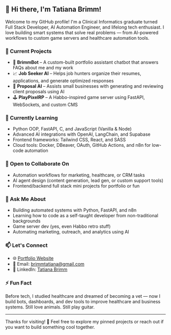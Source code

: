 ## 👋 Hi there, I'm Tatiana Brimm!

Welcome to my GitHub profile! I'm a Clinical Informatics graduate turned Full Stack Developer, AI Automation Engineer, and lifelong tech enthusiast. I love building smart systems that solve real problems — from AI-powered workflows to custom game servers and healthcare automation tools.

### 🔭 Current Projects
- 🤖 **BrimmBot** – A custom-built portfolio assistant chatbot that answers FAQs about me and my work
- 📈 **Job Seeker AI** – Helps job hunters organize their resumes, applications, and generate optimized responses
- 🧠 **Proposal AI** – Assists small businesses with generating and reviewing client proposals using AI
- 🕹️ **PlayPixelRP** – A Habbo-inspired game server using FastAPI, WebSockets, and custom CMS

### 🌱 Currently Learning
- Python OOP, FastAPI, C, and JavaScript (Vanilla & Node)
- Advanced AI integrations with OpenAI, LangChain, and Supabase
- Frontend frameworks: Tailwind CSS, React, and SASS
- Cloud tools: Docker, DBeaver, OAuth, GitHub Actions, and n8n for low-code automation

### 👯 Open to Collaborate On
- Automation workflows for marketing, healthcare, or CRM tasks
- AI agent design (content generation, lead gen, or custom support tools)
- Frontend/backend full stack mini projects for portfolio or fun

### 💬 Ask Me About
- Building automated systems with Python, FastAPI, and n8n
- Learning how to code as a self-taught developer from non-traditional backgrounds
- Game server dev (yes, even Habbo retro stuff)
- Automating marketing, outreach, and analytics using AI

### 📫 Let's Connect
- 🌐 [Portfolio Website](https://tatianabrimm.com)  
- 📧 Email: brimmtatiana@gmail.com  
- 💼 LinkedIn: [Tatiana Brimm](https://www.linkedin.com/in/tatianabrimm1026/)  

### ⚡ Fun Fact
Before tech, I studied healthcare and dreamed of becoming a vet — now I build bots, dashboards, and dev tools to improve healthcare and business systems. Still love animals. Still play guitar.

---

Thanks for visiting! 🌟 Feel free to explore my pinned projects or reach out if you want to build something cool together.

